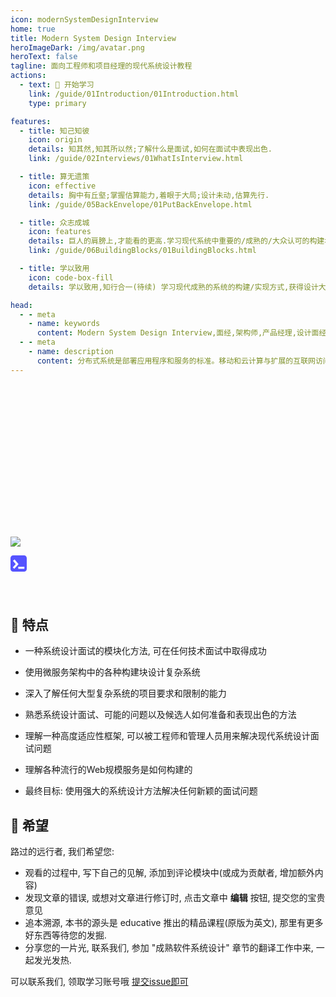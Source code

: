```yaml
---
icon: modernSystemDesignInterview
home: true
title: Modern System Design Interview
heroImageDark: /img/avatar.png
heroText: false
tagline: 面向工程师和项目经理的现代系统设计教程
actions:
  - text: 🚀 开始学习
    link: /guide/01Introduction/01Introduction.html
    type: primary

features:
  - title: 知己知彼
    icon: origin
    details: 知其然,知其所以然;了解什么是面试,如何在面试中表现出色.
    link: /guide/02Interviews/01WhatIsInterview.html

  - title: 算无遗策
    icon: effective
    details: 胸中有丘壑;掌握估算能力,着眼于大局;设计未动,估算先行.
    link: /guide/05BackEnvelope/01PutBackEnvelope.html

  - title: 众志成城
    icon: features
    details: 巨人的肩膀上,才能看的更高.学习现代系统中重要的/成熟的/大众认可的构建块,用模块化的思想解构现代系统
    link: /guide/06BuildingBlocks/01BuildingBlocks.html

  - title: 学以致用
    icon: code-box-fill
    details: 学以致用,知行合一(待续) 学习现代成熟的系统的构建/实现方式,获得设计大型系统的能力

head:
  - - meta
    - name: keywords
      content: Modern System Design Interview,面经,架构师,产品经理,设计面经
  - - meta
    - name: description
      content: 分布式系统是部署应用程序和服务的标准。移动和云计算与扩展的互联网访问相结合，使系统设计成为现代开发人员的核心技能.本教程将为您提供现代系统设计的另一种视角，并赋予工程师、建筑师、和产品经理深入研究复杂的问题。到最后，您将准备好设计能够随用户扩展并保持可用性的更大系统
---
```


<div style="height:230px"></div>

[![](https://badgen.net/badge/Github/ModernSystemDesign/21D789?icon=github)](https://github.com/ITTranlationClub/ModernSystemDesignInterview)

<div >
  <a href="https://www.educative.io"><svg viewBox="0 0 100 100" fill="currentColor" style="color:#5553FF" xmlns="http://www.w3.org/2000/svg" height="26px" class="hide-enterprise-nav text-logo dark:text-white"><path d="M83.3333 0H16.6667C7.46115 0 0 7.46115 0 16.6667V83.326C0 92.5315 7.46115 99.9927 16.6593 99.9927H83.326C92.5315 99.9927 100 92.5388 100 83.3333V16.6667C100 7.46115 92.5388 0 83.3333 0ZM22.4861 81.5597L14.871 74.5896C14.3433 74.0985 14.3067 73.2703 14.7977 72.7353L31.479 54.5001C31.9261 54.0164 31.9408 53.2762 31.5157 52.7704L15.9191 34.2348C15.4573 33.6778 15.5233 32.8569 16.0803 32.3879L23.9666 25.7402C24.5236 25.2785 25.3445 25.3445 25.8135 25.9015L48.7101 53.1369C49.1352 53.6426 49.1205 54.3829 48.6734 54.8739L24.333 81.4937C23.842 82.0141 23.0211 82.0507 22.4934 81.567L22.4861 81.5597ZM85.5981 81.1346C85.5981 81.8602 85.0117 82.4465 84.2861 82.4465H48.9226C48.197 82.4465 47.6107 81.8602 47.6107 81.1346V71.416C47.6107 70.6904 48.197 70.1041 48.9226 70.1041H84.2861C85.0117 70.1041 85.5981 70.6904 85.5981 71.416V81.1346Z" fill="currentColor"></path></svg></a></div>
<div style="height:30px"></div>

<div style="height:10px"></div>

## 🌈 特点

- 一种系统设计面试的模块化方法, 可在任何技术面试中取得成功

- 使用微服务架构中的各种构建块设计复杂系统

- 深入了解任何大型复杂系统的项目要求和限制的能力

- 熟悉系统设计面试、可能的问题以及候选人如何准备和表现出色的方法

- 理解一种高度适应性框架, 可以被工程师和管理人员用来解决现代系统设计面试问题

- 理解各种流行的Web规模服务是如何构建的

- 最终目标:  使用强大的系统设计方法解决任何新颖的面试问题

## 🥇 希望

路过的远行者, 我们希望您:

- 观看的过程中,  写下自己的见解,  添加到评论模块中(或成为贡献者,  增加额外内容)
- 发现文章的错误,  或想对文章进行修订时,  点击文章中 **编辑** 按钮,  提交您的宝贵意见
- 追本溯源,  本书的源头是 educative 推出的精品课程(原版为英文),  那里有更多好东西等待您的发掘.
- 分享您的一片光,  联系我们, 参加 "成熟软件系统设计" 章节的翻译工作中来, 一起发光发热.

可以联系我们,  领取学习账号哦 [提交issue即可](https://github.com/ITTranlationClub/ModernSystemDesignInterview/issues)

<div style="height:30px"></div>




<div style="height:100px"></div>

